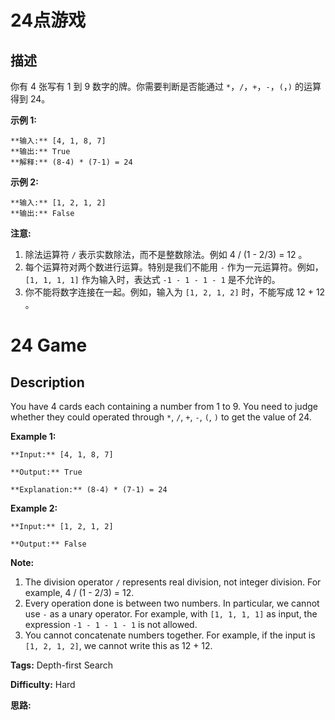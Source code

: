 # 24点游戏

## 描述

你有 4 张写有 1 到 9 数字的牌。你需要判断是否能通过 `*`，`/`，`+`，`-`，`(`，`)` 的运算得到 24。

**示例 1:**

    
    
    **输入:** [4, 1, 8, 7]
    **输出:** True
    **解释:** (8-4) * (7-1) = 24
    

**示例 2:**

    
    
    **输入:** [1, 2, 1, 2]
    **输出:** False
    

**注意:**

  1. 除法运算符 `/` 表示实数除法，而不是整数除法。例如 4 / (1 - 2/3) = 12 。
  2. 每个运算符对两个数进行运算。特别是我们不能用 `-` 作为一元运算符。例如，`[1, 1, 1, 1]` 作为输入时，表达式 `-1 - 1 - 1 - 1` 是不允许的。
  3. 你不能将数字连接在一起。例如，输入为 `[1, 2, 1, 2]` 时，不能写成 12 + 12 。



# 24 Game

## Description



You have 4 cards each containing a number from 1 to 9. You need to judge whether they could operated through `*`, `/`, `+`, `-`, `(`, `)` to get the value of 24.

**Example 1:**  

    
    
    **Input:** [4, 1, 8, 7]
    **Output:** True
    **Explanation:** (8-4) * (7-1) = 24
    

**Example 2:**  

    
    
    **Input:** [1, 2, 1, 2]
    **Output:** False
    

**Note:**  

  1. The division operator `/` represents real division, not integer division. For example, 4 / (1 - 2/3) = 12.
  2. Every operation done is between two numbers. In particular, we cannot use `-` as a unary operator. For example, with `[1, 1, 1, 1]` as input, the expression `-1 - 1 - 1 - 1` is not allowed.
  3. You cannot concatenate numbers together. For example, if the input is `[1, 2, 1, 2]`, we cannot write this as 12 + 12.


**Tags:** Depth-first Search

**Difficulty:** Hard

**思路:**
